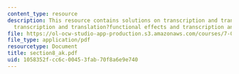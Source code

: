```yaml
---
content_type: resource
description: This resource contains solutions on transcription and translation?practice,
  transcription and translation?functional effects and transcription and translation?conclusions.
file: https://ol-ocw-studio-app-production.s3.amazonaws.com/courses/7-014-introductory-biology-spring-2005/1058352fcc6c00453fab70f8a6e9e740_section8_ak.pdf
file_type: application/pdf
resourcetype: Document
title: section8_ak.pdf
uid: 1058352f-cc6c-0045-3fab-70f8a6e9e740
---
```

